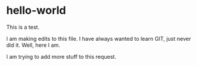 # hello-world
This is a test.

I am making edits to this file. I have always wanted to learn GIT, just never did it. Well, here I am.


I am trying to add more stuff to this request.
